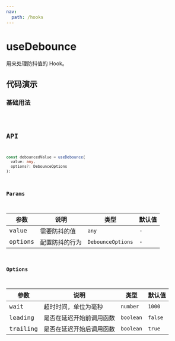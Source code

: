 ```yaml
---
nav:
  path: /hooks
---
```


# useDebounce

用来处理防抖值的 Hook。

## 代码演示

### 基础用法

<code src="./demo/demo1.tsx" />

## API

```typescript
const debouncedValue = useDebounce(
  value: any,
  options?: DebounceOptions
);
```

### Params

| 参数    | 说明           | 类型      | 默认值 |
| ------- | -------------- | --------- | ------ |
| value   | 需要防抖的值   | `any`     | -      |
| options | 配置防抖的行为 | `DebounceOptions` | -      |

### Options

| 参数     | 说明                     | 类型      | 默认值  |
| -------- | ------------------------ | --------- | ------- |
| wait     | 超时时间，单位为毫秒     | `number`  | `1000`  |
| leading  | 是否在延迟开始前调用函数 | `boolean` | `false` |
| trailing | 是否在延迟开始后调用函数 | `boolean` | `true`  |
